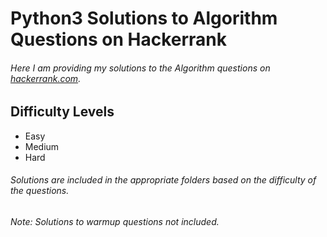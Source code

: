 # Python3 Solutions to Algorithm Questions on Hackerrank

###### Here I am providing my solutions to the Algorithm questions on [hackerrank.com](https://hackerrank.com). 



## Difficulty Levels

* Easy
* Medium
* Hard



###### Solutions are included in the appropriate folders based on the difficulty of the questions.



###### Note: Solutions to warmup questions not included.
